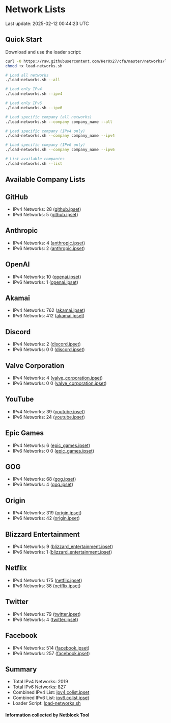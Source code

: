 # Network Lists
Last update: 2025-02-12 00:44:23 UTC

## Quick Start

Download and use the loader script:

```bash
curl -O https://raw.githubusercontent.com/Her0x27/cfa/master/networks/load-networks.sh
chmod +x load-networks.sh

# Load all networks
./load-networks.sh --all

# Load only IPv4
./load-networks.sh --ipv4

# Load only IPv6
./load-networks.sh --ipv6

# Load specific company (all networks)
./load-networks.sh --company company_name --all

# Load specific company (IPv4 only)
./load-networks.sh --company company_name --ipv4

# Load specific company (IPv6 only)
./load-networks.sh --company company_name --ipv6

# List available companies
./load-networks.sh --list
```

## Available Company Lists
## GitHub
- IPv4 Networks: 28 ([github.ipset](networks/ipv4/github.ipset))
- IPv6 Networks: 5 ([github.ipset](networks/ipv6/github.ipset))

## Anthropic
- IPv4 Networks: 4 ([anthropic.ipset](networks/ipv4/anthropic.ipset))
- IPv6 Networks: 2 ([anthropic.ipset](networks/ipv6/anthropic.ipset))

## OpenAI
- IPv4 Networks: 10 ([openai.ipset](networks/ipv4/openai.ipset))
- IPv6 Networks: 1 ([openai.ipset](networks/ipv6/openai.ipset))

## Akamai
- IPv4 Networks: 762 ([akamai.ipset](networks/ipv4/akamai.ipset))
- IPv6 Networks: 412 ([akamai.ipset](networks/ipv6/akamai.ipset))

## Discord
- IPv4 Networks: 2 ([discord.ipset](networks/ipv4/discord.ipset))
- IPv6 Networks: 0
0 ([discord.ipset](networks/ipv6/discord.ipset))

## Valve Corporation
- IPv4 Networks: 4 ([valve_corporation.ipset](networks/ipv4/valve_corporation.ipset))
- IPv6 Networks: 0
0 ([valve_corporation.ipset](networks/ipv6/valve_corporation.ipset))

## YouTube
- IPv4 Networks: 39 ([youtube.ipset](networks/ipv4/youtube.ipset))
- IPv6 Networks: 24 ([youtube.ipset](networks/ipv6/youtube.ipset))

## Epic Games
- IPv4 Networks: 6 ([epic_games.ipset](networks/ipv4/epic_games.ipset))
- IPv6 Networks: 0
0 ([epic_games.ipset](networks/ipv6/epic_games.ipset))

## GOG
- IPv4 Networks: 68 ([gog.ipset](networks/ipv4/gog.ipset))
- IPv6 Networks: 4 ([gog.ipset](networks/ipv6/gog.ipset))

## Origin
- IPv4 Networks: 319 ([origin.ipset](networks/ipv4/origin.ipset))
- IPv6 Networks: 42 ([origin.ipset](networks/ipv6/origin.ipset))

## Blizzard Entertainment
- IPv4 Networks: 9 ([blizzard_entertainment.ipset](networks/ipv4/blizzard_entertainment.ipset))
- IPv6 Networks: 1 ([blizzard_entertainment.ipset](networks/ipv6/blizzard_entertainment.ipset))

## Netflix
- IPv4 Networks: 175 ([netflix.ipset](networks/ipv4/netflix.ipset))
- IPv6 Networks: 38 ([netflix.ipset](networks/ipv6/netflix.ipset))

## Twitter
- IPv4 Networks: 79 ([twitter.ipset](networks/ipv4/twitter.ipset))
- IPv6 Networks: 4 ([twitter.ipset](networks/ipv6/twitter.ipset))

## Facebook
- IPv4 Networks: 514 ([facebook.ipset](networks/ipv4/facebook.ipset))
- IPv6 Networks: 257 ([facebook.ipset](networks/ipv6/facebook.ipset))

## Summary
- Total IPv4 Networks: 2019
- Total IPv6 Networks: 827
- Combined IPv4 List: [ipv4.colist.ipset](networks/combined/ipv4.colist.ipset)
- Combined IPv6 List: [ipv6.colist.ipset](networks/combined/ipv6.colist.ipset)
- Loader Script: [load-networks.sh](networks/load-networks.sh)
#### Information collected by Netblock Tool
